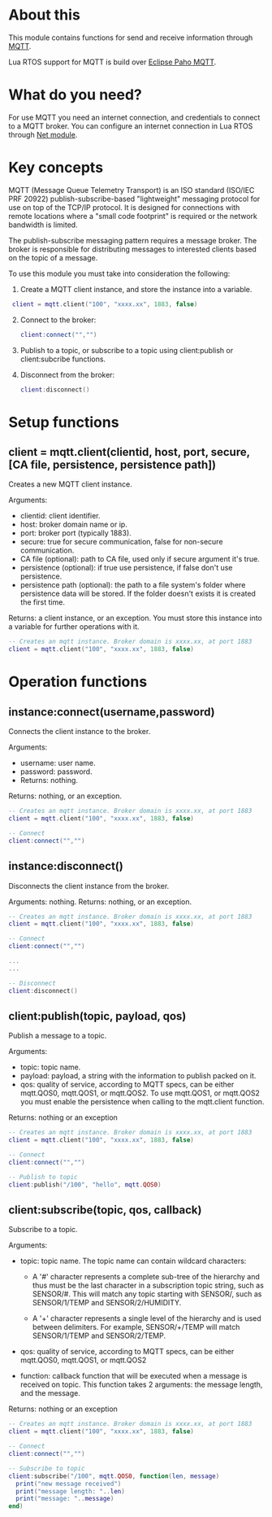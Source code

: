 # About this

This module contains functions for send and receive information through [MQTT](http://docs.oasis-open.org/mqtt/mqtt/v3.1.1/os/mqtt-v3.1.1-os.html).

Lua RTOS support for MQTT is build over [Eclipse Paho MQTT](https://github.com/eclipse/paho.mqtt.c).

# What do you need?

For use MQTT you need an internet connection, and credentials to connect to a MQTT broker. You can configure an internet connection in Lua RTOS through [Net module](https://github.com/whitecatboard/Lua-RTOS-ESP32/wiki/Net-module).

# Key concepts

MQTT (Message Queue Telemetry Transport) is an ISO standard (ISO/IEC PRF 20922) publish-subscribe-based "lightweight" messaging protocol for use on top of the TCP/IP protocol. It is designed for connections with remote locations where a "small code footprint" is required or the network bandwidth is limited.

The publish-subscribe messaging pattern requires a message broker. The broker is responsible for distributing messages to interested clients based on the topic of a message.

To use this module you must take into consideration the following:

1. Create a MQTT client instance, and store the instance into a variable.

  ```lua
   client = mqtt.client("100", "xxxx.xx", 1883, false)
   ```

2. Connect to the broker:

   ```lua
   client:connect("","")
   ```

3. Publish to a topic, or subscribe to a topic using client:publish or client:subcribe functions.

4. Disconnect from the broker:

   ```lua
   client:disconnect()
   ```

# Setup functions

## client = mqtt.client(clientid, host, port, secure, [CA file, persistence, persistence path])

Creates a new MQTT client instance.

Arguments:

* clientid: client identifier.
* host: broker domain name or ip.
* port: broker port (typically 1883).
* secure: true for secure communication, false for non-secure communication.
* CA file (optional): path to CA file, used only if secure argument it's true.
* persistence (optional): if true use persistence, if false don't use persistence.
* persistence path (optional): the path to a file system's folder where persistence data will be stored. If the folder doesn't exists it is created the first time.

Returns: a client instance, or an exception. You must store this instance into a variable for further operations with it.

```lua
-- Creates an mqtt instance. Broker domain is xxxx.xx, at port 1883
client = mqtt.client("100", "xxxx.xx", 1883, false)
```

# Operation functions

## instance:connect(username,password)

Connects the client instance to the broker.

Arguments:

* username: user name.
* password: password.
* Returns: nothing.

Returns: nothing, or an exception.

```lua
-- Creates an mqtt instance. Broker domain is xxxx.xx, at port 1883
client = mqtt.client("100", "xxxx.xx", 1883, false)

-- Connect
client:connect("","")
```

## instance:disconnect()

Disconnects the client instance from the broker.

Arguments: nothing.
Returns: nothing, or an exception.

```lua
-- Creates an mqtt instance. Broker domain is xxxx.xx, at port 1883
client = mqtt.client("100", "xxxx.xx", 1883, false)

-- Connect
client:connect("","")

...
...

-- Disconnect
client:disconnect()
```

## client:publish(topic, payload, qos)

Publish a message to a topic.

Arguments:

* topic: topic name.
* payload: payload, a string with the information to publish packed on it.
* qos: quality of service, according to MQTT specs, can be either mqtt.QOS0, mqtt.QOS1, or mqtt.QOS2. To use mqtt.QOS1, or mqtt.QOS2 you must enable the persistence when calling to the mqtt.client function.

Returns: nothing or an exception

```lua
-- Creates an mqtt instance. Broker domain is xxxx.xx, at port 1883
client = mqtt.client("100", "xxxx.xx", 1883, false)

-- Connect
client:connect("","")

-- Publish to topic
client:publish("/100", "hello", mqtt.QOS0)
```

## client:subscribe(topic, qos, callback)

Subscribe to a topic.

Arguments:

* topic: topic name. The topic name can contain wildcard characters:

  - A '#' character represents a complete sub-tree of the hierarchy and thus must be the last character in a subscription topic string, such as SENSOR/#. This will match any topic starting with SENSOR/, such as SENSOR/1/TEMP and SENSOR/2/HUMIDITY.

  - A '+' character represents a single level of the hierarchy and is used between delimiters. For example, SENSOR/+/TEMP will match SENSOR/1/TEMP and SENSOR/2/TEMP.

* qos: quality of service, according to MQTT specs, can be either mqtt.QOS0, mqtt.QOS1, or mqtt.QOS2
* function: callback function that will be executed when a message is received on topic. This function takes 2 arguments: the message length, and the message.

Returns: nothing or an exception

```lua
-- Creates an mqtt instance. Broker domain is xxxx.xx, at port 1883
client = mqtt.client("100", "xxxx.xx", 1883, false)

-- Connect
client:connect("","")

-- Subscribe to topic
client:subscribe("/100", mqtt.QOS0, function(len, message)
  print("new message received")
  print("message length: "..len)
  print("message: "..message)
end)
```
